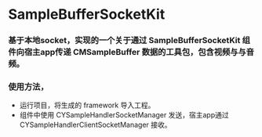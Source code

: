 # SampleBufferSocketKit
### 基于本地socket，实现的一个关于通过 SampleBufferSocketKit 组件向宿主app传递 CMSampleBuffer 数据的工具包，包含视频与与音频。
### 使用方法，
  - 运行项目，将生成的 framework 导入工程。
  - 组件中使用 CYSampleHandlerSocketManager 发送，宿主app通过 CYSampleHandlerClientSocketManager 接收。
